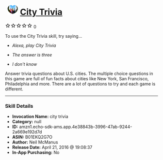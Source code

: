 # &nbsp;<img src="skill_icon" alt="City Trivia icon" width="36"> [City Trivia](http://alexa.amazon.com/#skills/amzn1.echo-sdk-ams.app.4e38843b-3996-47ab-9244-2a669e192d7d)
![0 stars](../../images/ic_star_border_black_18dp_1x.png)![0 stars](../../images/ic_star_border_black_18dp_1x.png)![0 stars](../../images/ic_star_border_black_18dp_1x.png)![0 stars](../../images/ic_star_border_black_18dp_1x.png)![0 stars](../../images/ic_star_border_black_18dp_1x.png) 0

To use the City Trivia skill, try saying...

* *Alexa, play City Trivia*

* *The answer is three*

* *I don't know*

Answer trivia questions about U.S. cities. The multiple choice questions in this game are full of fun facts about cities like New York, San Francisco, Philadelphia and more. There are a lot of questions to try and each game is different.

***

### Skill Details

* **Invocation Name:** city trivia
* **Category:** null
* **ID:** amzn1.echo-sdk-ams.app.4e38843b-3996-47ab-9244-2a669e192d7d
* **ASIN:** B01EKQ2G7O
* **Author:** Neil McManus
* **Release Date:** April 21, 2016 @ 19:08:37
* **In-App Purchasing:** No
